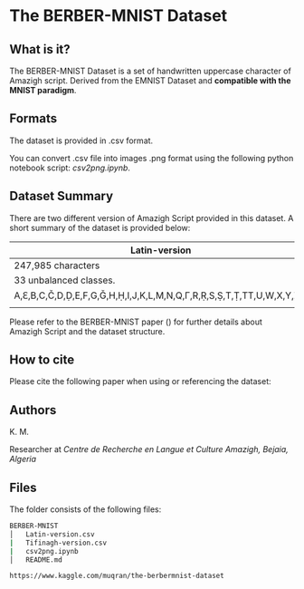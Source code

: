 The BERBER-MNIST Dataset
========================

What is it?
-----------
The BERBER-MNIST Dataset is a set of handwritten uppercase character of Amazigh script. Derived from the EMNIST Dataset and **compatible with the MNIST paradigm**. 

Formats
-------
The dataset is provided in .csv format.

You can convert .csv file into images .png format using the following python notebook script: *csv2png.ipynb*.

Dataset Summary
---------------
There are two different version of Amazigh Script provided in this dataset. A short summary of the dataset is provided below:

| Latin-version          |   Tifinagh-version     |
|       ---              |      ---               |
| 247,985 characters     | 25,740 characters      |
| 33 unbalanced classes. | 33 unbalanced classes  |
| A,Ԑ,B,C,Č,D,Ḍ,E,F,G,Ǧ,H,Ḥ,I,J,K,L,M,N,Q,Γ,R,Ṛ,S,Ṣ,T,Ṭ,TT,U,W,X,Y,Z,Ẓ | ⴰ,ⴱ,ⵛ,ⴷ,ⴹ,ⵄ,ⴼ,ⴳ,ⵖ,ⴳⵯ,ⵀ,ⵃ,ⵊ,ⴽ,ⴽⵯ,ⵍ,ⵎ,ⵏ,ⵇ,ⵔ,ⵕ,ⵙ,ⵚ,ⵜ,ⵟ,ⵡ,ⵅ,ⵢ,ⵣ,ⵥ,ⴻ,ⵉ,ⵓ |
| | |

Please refer to the BERBER-MNIST paper () for further details about Amazigh Script and the dataset structure.

How to cite
-----------
Please cite the following paper when using or referencing the dataset: 

Authors
-------
K. M.

Researcher at _Centre de Recherche en Langue et Culture Amazigh, Bejaia, Algeria_ 

Files
-----
The folder consists of the following files:

```bash
BERBER-MNIST 
│   Latin-version.csv
|   Tifinagh-version.csv   
|   csv2png.ipynb
│   README.md       
```
```
https://www.kaggle.com/muqran/the-berbermnist-dataset
```
